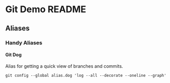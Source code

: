 # Git Demo README

## Aliases

### Handy Aliases

#### Git Dog

Alias for getting a quick view of branches and commits.

`git config --global alias.dog 'log --all --decorate --oneline --graph'`
